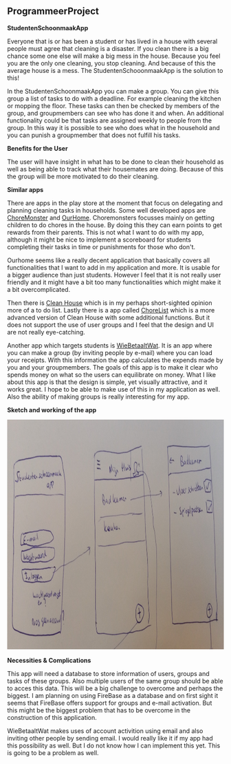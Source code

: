## ProgrammeerProject

**StudentenSchoonmaakApp**

Everyone that is or has been a student or has lived in a house with several people must agree that cleaning is a disaster.
If you clean there is a big chance some one else will make a big mess in the house. Because you feel you are the only one cleaning,
you stop cleaning. And because of this the average house is a mess. 
The StudentenSchooonmaakApp is the solution to this!

In the StudentenSchoonmaakApp you can make a group. You can give this group a list of tasks to do with a deadline. For example cleaning the kitchen or mopping the floor. These tasks can then be checked by members of the group, and groupmembers can see who has done it and when. An additional functionality could be that tasks are assigned weekly to people from the group. In this way it is possible to see who does what in the household and you can punish a groupmember that does not fulfill his tasks. 

**Benefits for the User**

The user will have insight in what has to be done to clean their household as well as being able to track what their housemates are doing.
Because of this the group will be more motivated to do their cleaning.

**Similar apps** 

There are apps in the play store at the moment that focus on delegating and planning cleaning tasks in households.
Some well developed apps are [ChoreMonster](https://play.google.com/store/apps/details?id=com.choremonster.cmandroid) and [OurHome](https://play.google.com/store/apps/details?id=com.getfairshare.ourhome). Choremonsters focusses mainly on getting children to do chores in the house.
By doing this they can earn points to get rewards from their parents. This is not what I want to do with my app, although it might be nice to implement a scoreboard for students completing their tasks in time or punishments for those who don't.

Ourhome seems like a really decent application that basically covers all functionalities that I want to add in my application and more.
It is usable for a bigger audience than just students. However I feel that it is not really user friendly and it might have a bit too many functionalities which might make it a bit overcomplicated. 

Then there is [Clean House](https://play.google.com/store/apps/details?id=net.sloik.housechoresschedule) which is in my perhaps short-sighted opinion more of a to do list.
Lastly there is a app called [ChoreList](https://play.google.com/store/apps/details?id=com.jimbl.choreslistfrgoog) which is a more advanced version of Clean House with some additional functions. 
But it does not support the use of user groups and I feel that the design and UI are not really eye-catching.

Another app which targets students is [WieBetaaltWat](https://play.google.com/store/apps/details?id=nl.wiebetaaltwat.webapp). It is an app where you can make a group (by inviting people by e-mail) where you can load your receipts. With this information the app calculates the expends made by you and your groupmembers. The goals of this app is to make it clear who spends money on what so the users can equilibrate on money. What I like about this app is that the design is simple, yet visually attractive, and it works great. I hope to be able to make use of this in my application as well. Also the ability of making groups is really interesting for my app.


**Sketch and working of the app**

<img src="https://github.com/Jimbo994/ProgrammeerProject/blob/master/docs/sketch%20proposal.jpg" height="534" width="1000"/>

**Necessities & Complications**

This app will need a database to store information of users, groups and tasks of these groups. Also multiple users of the same group should be able to acces this data. This will be a big challenge to overcome and perhaps the biggest. I am planning on using FireBase as a database and on first sight it seems that FireBase offers support for groups and e-mail activation. But this might be the biggest problem that has to be overcome in the construction of this application. 

WieBetaaltWat makes uses of account activition using email and also inviting other people by sending email. I would really like it if my app had this possibility as well. But I do not know how I can implement this yet. This is going to be a problem as well.

